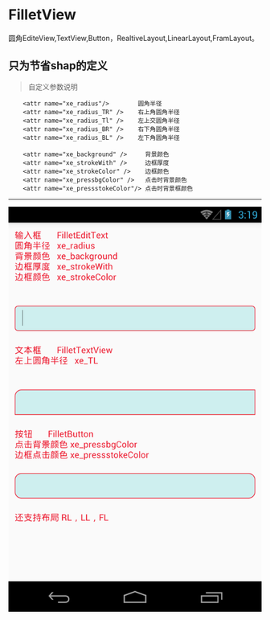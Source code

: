 # FilletView
圆角EditeView,TextView,Button，RealtiveLayout,LinearLayout,FramLayout。

## 只为节省shap的定义
> 自定义参数说明  

        <attr name="xe_radius"/>        圆角半径
        <attr name="xe_radius_TR" />    右上角圆角半径
        <attr name="xe_radius_Tl" />    左上交圆角半径
        <attr name="xe_radius_BR" />    右下角圆角半径
        <attr name="xe_radius_BL" />    左下角圆角半径
        
        <attr name="xe_background" />     背景颜色
        <attr name="xe_strokeWith" />     边框厚度
        <attr name="xe_strokeColor" />    边框颜色
        <attr name="xe_pressbgColor" />   点击时背景颜色
        <attr name="xe_pressstokeColor"/> 点击时背景框颜色
---
![image](https://github.com/ZhuangXiong/FilletView/blob/master/device-2016-03-08-153639.png?raw=true)
 
